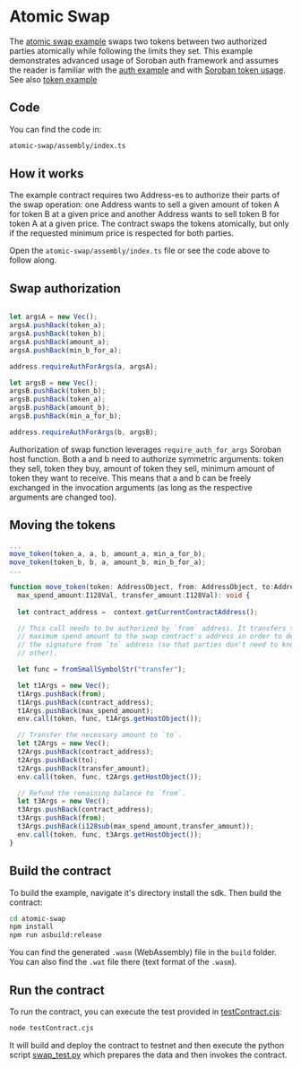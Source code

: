 # Atomic Swap

The [atomic swap example](https://github.com/Soneso/as-soroban-examples/tree/main/atomic-swap) swaps two tokens between two authorized parties atomically while following the limits they set.
This example demonstrates advanced usage of Soroban auth framework and assumes the reader is familiar with the [auth example](https://github.com/Soneso/as-soroban-examples/tree/main/auth) and with [Soroban token usage](https://soroban.stellar.org/docs/reference/interfaces/token-interface). See also [token example](https://github.com/Soneso/as-soroban-examples/tree/main/token)

## Code

You can find the code in:

```sh
atomic-swap/assembly/index.ts
```

## How it works

The example contract requires two Address-es to authorize their parts of the swap operation: one Address wants to sell a given amount of token A for token B at a given price and another Address wants to sell token B for token A at a given price. The contract swaps the tokens atomically, but only if the requested minimum price is respected for both parties.

Open the `atomic-swap/assembly/index.ts` file or see the code above to follow along.

## Swap authorization

```typescript

let argsA = new Vec();
argsA.pushBack(token_a);
argsA.pushBack(token_b);
argsA.pushBack(amount_a);
argsA.pushBack(min_b_for_a);

address.requireAuthForArgs(a, argsA);

let argsB = new Vec();
argsB.pushBack(token_b);
argsB.pushBack(token_a);
argsB.pushBack(amount_b);
argsB.pushBack(min_a_for_b);

address.requireAuthForArgs(b, argsB);

```

Authorization of swap function leverages `require_auth_for_args` Soroban host function. Both a and b need to authorize symmetric arguments: token they sell, token they buy, amount of token they sell, minimum amount of token they want to receive. This means that a and b can be freely exchanged in the invocation arguments (as long as the respective arguments are changed too).

## Moving the tokens

```typescript
...
move_token(token_a, a, b, amount_a, min_a_for_b);
move_token(token_b, b, a, amount_b, min_b_for_a);
...

function move_token(token: AddressObject, from: AddressObject, to:AddressObject, 
  max_spend_amount:I128Val, transfer_amount:I128Val): void {
  
  let contract_address =  context.getCurrentContractAddress();

  // This call needs to be authorized by `from` address. It transfers the
  // maximum spend amount to the swap contract's address in order to decouple
  // the signature from `to` address (so that parties don't need to know each
  // other).

  let func = fromSmallSymbolStr("transfer");

  let t1Args = new Vec();
  t1Args.pushBack(from);
  t1Args.pushBack(contract_address);
  t1Args.pushBack(max_spend_amount);
  env.call(token, func, t1Args.getHostObject());

  // Transfer the necessary amount to `to`.
  let t2Args = new Vec();
  t2Args.pushBack(contract_address);
  t2Args.pushBack(to);
  t2Args.pushBack(transfer_amount);
  env.call(token, func, t2Args.getHostObject());

  // Refund the remaining balance to `from`.
  let t3Args = new Vec();
  t3Args.pushBack(contract_address);
  t3Args.pushBack(from);
  t3Args.pushBack(i128sub(max_spend_amount,transfer_amount));
  env.call(token, func, t3Args.getHostObject());
}
```

## Build the contract

To build the example, navigate it's directory install the sdk. Then build the contract:

```sh
cd atomic-swap
npm install
npm run asbuild:release
```

You can find the generated `.wasm` (WebAssembly) file in the `build` folder. You can also find the `.wat` file there (text format of the `.wasm`).

## Run the contract

To run the contract, you can execute the test provided in [testContract.cjs](https://github.com/Soneso/as-soroban-examples/tree/main/atomic-swap/testContract.cjs):

```sh
node testContract.cjs
```

It will build and deploy the contract to testnet and then execute the python script [swap_test.py](https://github.com/Soneso/as-soroban-examples/tree/main/atomic-swap/swap_test.py) which prepares the data and then invokes the contract.
